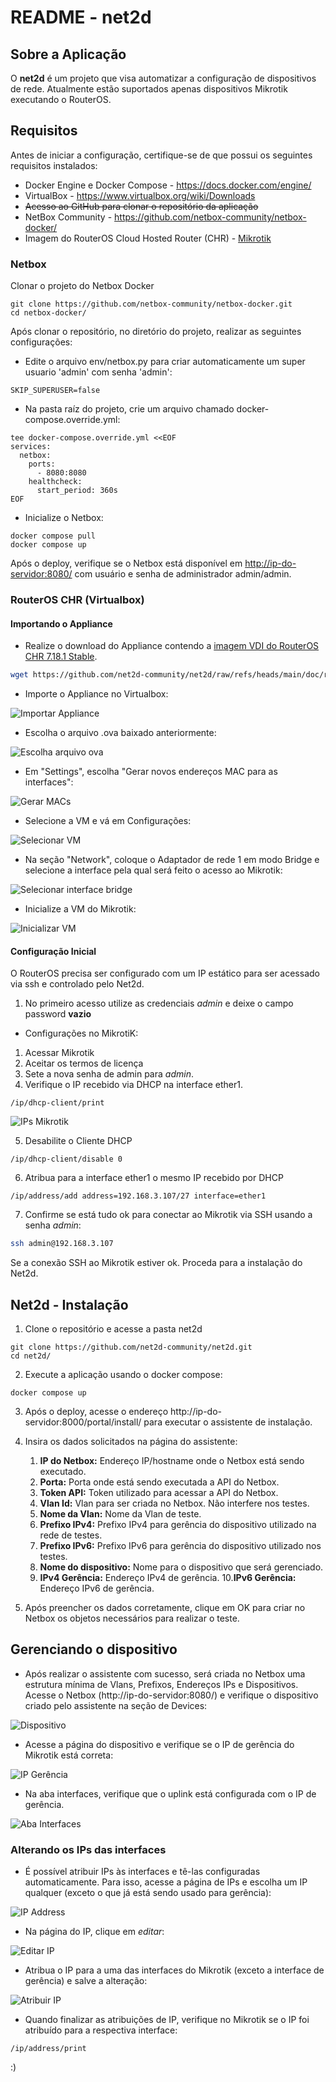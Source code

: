 # README - net2d

## Sobre a Aplicação

O **net2d** é um projeto que visa automatizar a configuração de dispositivos de rede. Atualmente estão suportados apenas dispositivos Mikrotik executando o RouterOS.

## Requisitos

Antes de iniciar a configuração, certifique-se de que possui os seguintes requisitos instalados:

* Docker Engine e Docker Compose - https://docs.docker.com/engine/
* VirtualBox - https://www.virtualbox.org/wiki/Downloads
* ~~Acesso ao GitHub para clonar o repositório da aplicação~~
* NetBox Community - https://github.com/netbox-community/netbox-docker/
* Imagem do RouterOS Cloud Hosted Router (CHR) - [Mikrotik](https://mikrotik.com/download)

### Netbox

Clonar o projeto do Netbox Docker

```
git clone https://github.com/netbox-community/netbox-docker.git
cd netbox-docker/
```

Após clonar o repositório, no diretório do projeto, realizar as seguintes configurações:

* Edite o arquivo env/netbox.py para criar automaticamente um super usuario 'admin' com senha 'admin':

```
SKIP_SUPERUSER=false
```

* Na pasta raíz do projeto, crie um arquivo chamado docker-compose.override.yml:

```
tee docker-compose.override.yml <<EOF
services:
  netbox:
    ports:
      - 8080:8080
    healthcheck:
      start_period: 360s
EOF
```

* Inicialize o Netbox:

```
docker compose pull
docker compose up
```

Após o deploy, verifique se o Netbox está disponível em [http://ip-do-servidor:8080/](http://ip-do-servidor:8080/) com usuário e senha de administrador admin/admin.

### RouterOS CHR (Virtualbox)

#### Importando o Appliance
* Realize o download do Appliance contendo a [imagem VDI do RouterOS CHR 7.18.1 Stable](https://github.com/net2d-community/net2d/raw/refs/heads/main/doc/router-images/mikrotik-7.ova).

```bash
wget https://github.com/net2d-community/net2d/raw/refs/heads/main/doc/router-images/mikrotik-7.ova
```

* Importe o Appliance no Virtualbox: 

![Importar Appliance](https://github.com/net2d-community/net2d/blob/main/doc/imgs/readme-01.png?raw=true)

* Escolha o arquivo .ova baixado anteriormente:

![Escolha arquivo ova](https://github.com/net2d-community/net2d/blob/main/doc/imgs/readme-02.png?raw=true)

* Em "Settings", escolha "Gerar novos endereços MAC para as interfaces": 

![Gerar MACs](https://github.com/net2d-community/net2d/blob/main/doc/imgs/readme-03.png?raw=true)

* Selecione a VM e vá em Configurações:

![Selecionar VM](https://github.com/net2d-community/net2d/blob/main/doc/imgs/readme-04.png?raw=true)

* Na seção "Network", coloque o Adaptador de rede 1 em modo Bridge e selecione a interface pela qual será feito o acesso ao Mikrotik:

![Selecionar interface bridge](https://github.com/net2d-community/net2d/blob/main/doc/imgs/readme-05.png?raw=true)

* Inicialize a VM do Mikrotik:

![Inicializar VM](https://github.com/net2d-community/net2d/blob/main/doc/imgs/readme-06.png?raw=true)

#### Configuração Inicial

O RouterOS precisa ser configurado com um IP estático para ser acessado via ssh e controlado pelo Net2d. 

1. No primeiro acesso utilize as credenciais _admin_ e deixe o campo password **vazio** 


* Configurações no MikrotiK:

1. Acessar Mikrotik
2. Aceitar os termos de licença
3. Sete a nova senha de admin para _*admin*_. 
4. Verifique o IP recebido via DHCP na interface ether1.
```
/ip/dhcp-client/print
```

![IPs Mikrotik](https://github.com/net2d-community/net2d/blob/main/doc/imgs/readme-07.png?raw=true)

5. Desabilite o Cliente DHCP
```
/ip/dhcp-client/disable 0
```

6. Atribua para a interface ether1 o mesmo IP recebido por DHCP 
```
/ip/address/add address=192.168.3.107/27 interface=ether1
```

7. Confirme se está tudo ok para conectar ao Mikrotik via SSH usando a senha *admin*:
```sh
ssh admin@192.168.3.107
```

Se a conexão SSH ao Mikrotik estiver ok. Proceda para a instalação do Net2d.


## Net2d - Instalação

1. Clone o repositório e acesse a pasta net2d

```
git clone https://github.com/net2d-community/net2d.git
cd net2d/
```

2. Execute a aplicação usando o docker compose:
```
docker compose up
```

3. Após o deploy, acesse o endereço http://ip-do-servidor:8000/portal/install/ para executar o assistente de instalação.

4. Insira os dados solicitados na página do assistente:
    1. **IP do Netbox:** Endereço IP/hostname onde o Netbox está sendo executado.
    2. **Porta:** Porta onde está sendo executada a API do Netbox.
    3. **Token API:** Token utilizado para acessar a API do Netbox.
    4. **Vlan Id:** Vlan para ser criada no Netbox. Não interfere nos testes.
    5. **Nome da Vlan:** Nome da Vlan de teste.
    6. **Prefixo IPv4:** Prefixo IPv4 para gerência do dispositivo utilizado na rede de testes.
    7. **Prefixo IPv6:** Prefixo IPv6 para gerência do dispositivo utilizado nos testes.
    8. **Nome do dispositivo:** Nome para o dispositivo que será gerenciado.
    9. **IPv4 Gerência:** Endereço IPv4 de gerência.
    10.**IPv6 Gerência:** Endereço IPv6 de gerência.

5. Após preencher os dados corretamente, clique em OK para criar no Netbox os objetos necessários para realizar o teste.

## Gerenciando o dispositivo

* Após realizar o assistente com sucesso, será criada no Netbox uma estrutura mínima de Vlans, Prefixos, Endereços IPs e Dispositivos. Acesse o Netbox (http://ip-do-servidor:8080/) e verifique o dispositivo criado pelo assistente na seção de Devices:

![Dispositivo](https://github.com/net2d-community/net2d/blob/main/doc/imgs/readme-08.png?raw=true)

* Acesse a página do dispositivo e verifique se o IP de gerência do Mikrotik está correta:

![IP Gerência](https://github.com/net2d-community/net2d/blob/main/doc/imgs/readme-09.png?raw=true)

* Na aba interfaces, verifique que o uplink está configurada com o IP de gerência.

![Aba Interfaces](https://github.com/net2d-community/net2d/blob/main/doc/imgs/readme-10.png?raw=true)

### Alterando os IPs das interfaces

* É possível atribuir IPs às interfaces e tê-las configuradas automaticamente. Para isso, acesse a página de IPs e escolha um IP qualquer (exceto o que já está sendo usado para gerência):

![IP Address](https://github.com/net2d-community/net2d/blob/main/doc/imgs/readme-11.png?raw=true)

* Na página do IP, clique em _editar_:

![Editar IP](https://github.com/net2d-community/net2d/blob/main/doc/imgs/readme-12.png?raw=true)

* Atribua o IP para a uma das interfaces do Mikrotik (exceto a interface de gerência) e salve a alteração:

![Atribuir IP](https://github.com/net2d-community/net2d/blob/main/doc/imgs/readme-13.png?raw=true)

* Quando finalizar as atribuições de IP, verifique no Mikrotik se o IP foi atribuído para a respectiva interface:

```
/ip/address/print
```

:)


